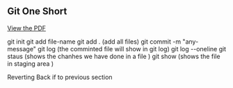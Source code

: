 ## Git One Short 

[View the PDF](./assets/git-cheat-sheet-education.pdf)


git init 
git add file-name
git add . (add all files)
git commit -m "any-message"
git log (the comminted file will show in git log)
git log --oneline
git staus (shows the chanhes we have done in a file )
git show (shows the file in staging area )

Reverting Back if to previous section